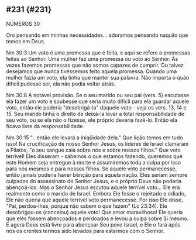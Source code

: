 ## #231 {#231}

NÚMEROS 30

Oro pensando em minhas necessidades... adoramos pensando naquilo que temos em Deus.

Nm 30:3 Um voto é uma promessa que é feita, e aqui se refere a promessas feitas ao Senhor. Uma mulher faz uma promessa ou voto ao Senhor. Às vezes fazemos promessas que não somos capazes de cumprir. Ou talvez desejamos que nunca tivéssemos feito aquela promessa. Quando uma mulher fazia um voto, ela tinha que manter sua palavra. Não importa o quão difícil pudesse ser, ela não podia voltar atrás.

Nm 30:8 A notável provisão. Se o seu marido ou seu pai (vers. 5) escutasse ela fazer um voto e soubesse que seria muito difícil para ela guardar aquele voto, então ele poderia &quot;desobrigá-la&quot; daquele voto - veja os vers. 13, 14 e 15\. Seu marido tinha o direito de deixá-la levar a total responsabilidade de seu voto, ou se ela não o fizesse, ele próprio deveria fazê-lo. Então ela ficava livre da responsabilidade.

Nm 30:15 &quot;...então ele levará a iniqüidade dela.&quot; Que lição temos em tudo isso! Na crucificação de nosso Senhor Jesus, os líderes de Israel clamaram a Pilatos, &quot;o seu sangue caia sobre nós e sobre nossos filhos.&quot; Que voto terrível! Eles disseram - sabemos o que estamos fazendo, queremos que este Homem seja entregue à morte e assumiremos toda a culpa por isso para nós mesmos e para nossos filhos. Se aquele voto permanecesse, então jamais poderia haver bênção para aquela nação. Eles seriam sempre culpados do assassinato do Senhor Jesus, e o próprio Deus não poderia abençoá-los. Mas o Senhor Jesus escutou aquele terrível voto... Ele era realmente como o marido de Israel. Embora Ele fosse o rejeitado e odiado, Ele não queria que aquele terrível voto permanecesse. Por isso Ele disse, &quot;Pai, perdoa-lhes, porque não sabem o que fazem&quot; (Lc 23:34). Ele desobrigou-os (cancelou) aquele voto! Que amor maravilhoso! Ele queria que eles fossem abençoados e perdoados e levou a culpa sobre Si mesmo. E agora Deus está livre para abençoar Seu povo Israel, e Ele o fará após nós os crentes termos sido levados para estarmos com o Senhor.